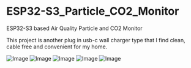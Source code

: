 # ESP32-S3_Particle_CO2_Monitor
ESP32-S3 based Air Quality Particle and CO2 Monitor

This project is another plug in usb-c wall charger type that I find clean, cable free and convenient for my home.  

![Image](https://github.com/user-attachments/assets/068908f2-491f-460d-baaa-7e56ccb6598f)
![Image](https://github.com/user-attachments/assets/4925891f-95ed-4cc5-8a4b-44f38d8793d4)
![Image](https://github.com/user-attachments/assets/f80bc7f7-3e0d-45f6-b091-c78f25c5b918)
![Image](https://github.com/user-attachments/assets/7f08396c-15c4-4fbb-88d5-c476f8c2b8bd)
![Image](https://github.com/user-attachments/assets/a10d1534-b7d7-421e-adf2-e8bb9022f8b4)
